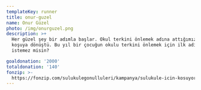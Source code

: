 ```yaml
---
templateKey: runner
title: onur-guzel
name: Onur Güzel
photo: /img/onurguzel.png
description: >+
  Her güzel şey bir adımla başlar. Okul terkini önlemek adına attığımız adımlar
  koşuya dönüştü. Bu yıl bir çocuğun okulu terkini önlemek için ilk adım olmak
  istemez misin?

goaldonation: '2000'
totaldonation: '140'
fonzip: >-
  https://fonzip.com/sulukulegonulluleri/kampanya/sulukule-icin-kosuyorum--okulu-terki-onluyorum--19
---
```


